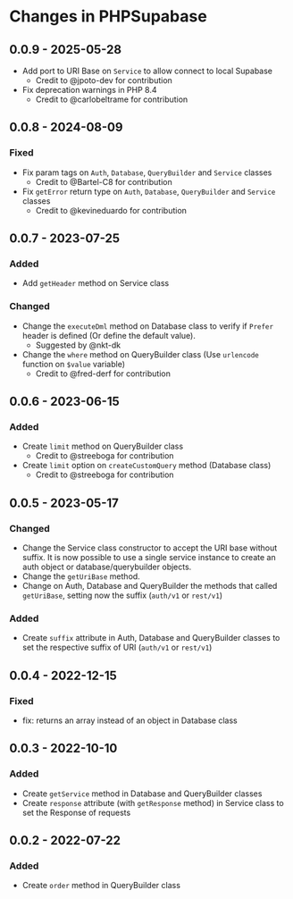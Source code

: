 # Changes in PHPSupabase #

## 0.0.9 - 2025-05-28

- Add port to URI Base on `Service` to allow connect to local Supabase
    - Credit to @jpoto-dev for contribution
- Fix deprecation warnings in PHP 8.4
    - Credit to @carlobeltrame for contribution

## 0.0.8 - 2024-08-09

### Fixed

- Fix param tags on `Auth`, `Database`, `QueryBuilder` and `Service` classes
    - Credit to @Bartel-C8 for contribution
- Fix `getError` return type on `Auth`, `Database`, `QueryBuilder` and `Service` classes
    - Credit to @kevineduardo for contribution

## 0.0.7 - 2023-07-25

### Added

- Add `getHeader` method on Service class

### Changed

- Change the `executeDml` method on Database class to verify if `Prefer` header is defined (Or define the default value).
    - Suggested by @nkt-dk
- Change the `where` method on QueryBuilder class (Use `urlencode` function on `$value` variable)
    - Credit to @fred-derf for contribution

## 0.0.6 - 2023-06-15

### Added

- Create `limit` method on QueryBuilder class
    - Credit to @streeboga for contribution
- Create `limit` option on `createCustomQuery` method (Database class)
    - Credit to @streeboga for contribution

## 0.0.5 - 2023-05-17

### Changed

- Change the Service class constructor to accept the URI base without suffix. It is now possible to use a single service instance to create an auth object or database/querybuilder objects.
- Change the `getUriBase` method.
- Change on Auth, Database and QueryBuilder the methods that called `getUriBase`, setting now the suffix (`auth/v1` or `rest/v1`)

### Added

- Create `suffix` attribute in Auth, Database and QueryBuilder classes to set the respective suffix of URI (`auth/v1` or `rest/v1`)


## 0.0.4 - 2022-12-15

### Fixed

- fix: returns an array instead of an object in Database class

## 0.0.3 - 2022-10-10

### Added

- Create `getService` method in Database and QueryBuilder classes
- Create `response` attribute (with `getResponse` method) in Service class to set the Response of requests

## 0.0.2 - 2022-07-22

### Added

- Create `order` method in QueryBuilder class
